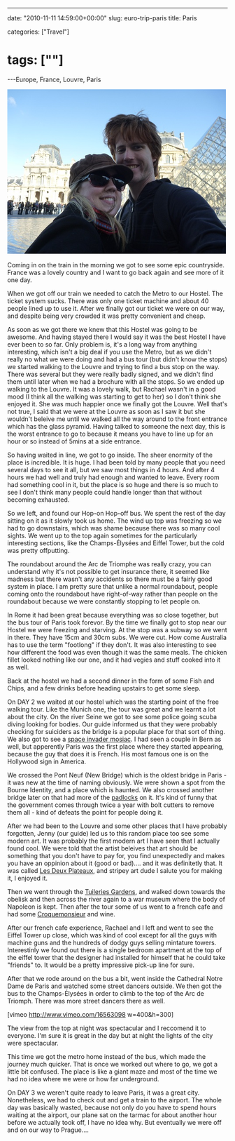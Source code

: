 ---

date: "2010-11-11 14:59:00+00:00"
slug: euro-trip-paris
title: Paris

categories: ["Travel"]
# tags: [""]
---Europe, France, Louvre, Paris

![P1040979](p1040979.jpg)

Coming in on the train in the morning we got to see some epic countryside. France was a lovely country and I want to go back again and see more of it one day.

When we got off our train we needed to catch the Metro to our Hostel. The ticket system sucks. There was only one ticket machine and about 40 people lined up to use it. After we finally got our ticket we were on our way, and despite being very crowded it was pretty convenient and cheap.

As soon as we got there we knew that this Hostel was going to be awesome. And having stayed there I would say it was the best Hostel I have ever been to so far. Only problem is, it's a long way from anything interesting, which isn't a big deal if you use the Metro, but as we didn't really no what we were doing and had a bus tour (but didn't know the stops) we started walking to the Louvre and trying to find a bus stop on the way. There was several but they were really badly signed, and we didn't find them until later when we had a brochure with all the stops. So we ended up walking to the Louvre. It was a lovely walk, but Rachael wasn't in a good mood (I think all the walking was starting to get to her) so I don't think she enjoyed it. She was much happier once we finally got the Louvre. Well that's not true, I said that we were at the Louvre as soon as I saw it but she wouldn't beleive me until we walked all the way around to the front entrance which has the glass pyramid. Having talked to someone the next day, this is the worst entrance to go to because it means you have to line up for an hour or so instead of 5mins at a side entrance.

So having waited in line, we got to go inside. The sheer enormity of the place is incredible. It is huge. I had been told by many people that you need several days to see it all, but we saw most things in 4 hours. And after 4 hours we had well and truly had enough and wanted to leave. Every room had something cool in it, but the place is so huge and there is so much to see I don't think many people could handle longer than that without becoming exhausted.

So we left, and found our Hop-on Hop-off bus. We spent the rest of the day sitting on it as it slowly took us home. The wind up top was freezing so we had to go downstairs, which was shame because there was so many cool sights. We went up to the top again sometimes for the particularly interesting sections, like the Champs-Élysées and Eiffel Tower, but the cold was pretty offputting.

The roundabout around the Arc de Triomphe was really crazy, you can understand why it's not possible to get insurance there, it seemed like madness but there wasn't any accidents so there must be a fairly good system in place. I am pretty sure that unlike a normal roundabout, people coming onto the roundabout have right-of-way rather than people on the roundabout because we were constantly stopping to let people on.

In Rome it had been great because everything was so close together, but the bus tour of Paris took forevor. By the time we finally got to stop near our Hostel we were freezing and starving. At the stop was a subway so we went in there. They have 15cm and 30cm subs. We were cut. How come Australia has to use the term "footlong" if they don't. It was also interesting to see how different the food was even though it was the same meals. The chicken fillet looked nothing like our one, and it had vegies and stuff cooked into it as well.

Back at the hostel we had a second dinner in the form of some Fish and Chips, and a few drinks before heading upstairs to get some sleep.

On DAY 2 we waited at our hostel which was the starting point of the free walking tour. Like the Munich one, the tour was great and we learnt a lot about the city. On the river Seine we got to see some police going scuba diving looking for bodies. Our guide informed us that they were probably checking for suiciders as the bridge is a popular place for that sort of thing. We also got to see a [space invader mosiac](http://en.wikipedia.org/wiki/Invader_%28artist%29). I had seen a couple in Bern as well, but apperently Paris was the first place where they started appearing, because the guy that does it is French. His most famous one is on the Hollywood sign in America.

We crossed the Pont Neuf (New Bridge) which is the oldest bridge in Paris - it was new at the time of naming obviously. We were shown a spot from the Bourne Identity, and a place which is haunted. We also crossed another bridge later on that had more of the [padlocks](http://en.wikipedia.org/wiki/Love_padlocks) on it. It's kind of funny that the government comes through twice a year with bolt cutters to remove them all - kind of defeats the point for people doing it.

After we had been to the Louvre and some other places that I have probably forgotten, Jenny (our guide) led us to this random place too see some modern art. It was probably the first modern art I have seen that I actually found cool. We were told that the artist beleives that art should be something that you don't have to pay for, you find unexpectedly and makes you have an oppinion about it (good or bad).... and it was definitetly that. It was called [Les Deux Plateaux](http://www.telegraph.co.uk/culture/art/4613494/Public-art.html?image=1), and stripey art dude I salute you for making it, I enjoyed it.

Then we went through the [Tuileries Gardens](http://en.wikipedia.org/wiki/Tuileries_Garden), and walked down towards the obelisk and then across the river again to a war museum where the body of Napoleon is kept. Then after the tour some of us went to a french cafe and had some [Croquemonsieur](http://en.wikipedia.org/wiki/Croque-monsieur) and wine.

After our french cafe experience, Rachael and I left and went to see the Eiffel Tower up close, which was kind of cool except for all the guys with machine guns and the hundreds of dodgy guys selling mintature towers. Interestinly we found out there is a single bedroom apartment at the top of the eiffel tower that the designer had installed for himself that he could take "friends" to. It would be a pretty impressive pick-up line for sure.

After that we rode around on the bus a bit, went inside the Cathedral Notre Dame de Paris and watched some street dancers outside. We then got the bus to the Champs-Élysées in order to climb to the top of the Arc de Triomph. There was more street dancers there as well.

[vimeo http://www.vimeo.com/16563098 w=400&h=300]

The view from the top at night was spectacular and I reccomend it to everyone. I'm sure it is great in the day but at night the lights of the city were spectacular.

This time we got the metro home instead of the bus, which made the journey much quicker. That is once we worked out where to go, we got a little bit confused. The place is like a giant maze and most of the time we had no idea where we were or how far underground.

On DAY 3 we weren't quite ready to leave Paris, it was a great city. Nonetheless, we had to check out and get a train to the airport. The whole day was basically wasted, because not only do you have to spend hours waiting at the airport, our plane sat on the tarmac for about another hour before we actually took off, I have no idea why. But eventually we were off and on our way to Prague....
